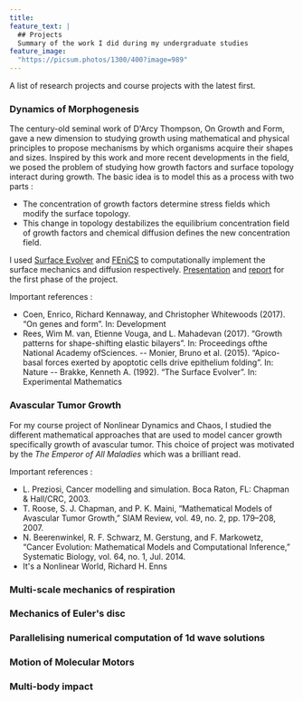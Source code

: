 ```yaml
---
title: 
feature_text: |
  ## Projects
  Summary of the work I did during my undergraduate studies
feature_image: 
  "https://picsum.photos/1300/400?image=989"
---
```

A list of research projects and course projects with the latest first.

### Dynamics of Morphogenesis
  The century-old seminal work of D'Arcy Thompson, On Growth and Form, gave a new dimension to studying growth using mathematical and physical principles to propose mechanisms by which organisms acquire their shapes and sizes. Inspired by this work and more recent developments in the field, we posed the problem of studying how growth factors and surface topology interact during growth. The basic idea is to model this as a process with two parts : 
  - The concentration of growth factors determine stress fields which modify the surface topology. 
  - This change in topology destabilizes the equilibrium concentration field of growth factors and chemical diffusion defines the new concentration field.
  
  I used [Surface Evolver](https://facstaff.susqu.edu/brakke/evolver/evolver.html) and [FEniCS](https://fenicsproject.org/) to computationally implement the surface mechanics and diffusion respectively.
  [Presentation](https://bighome.iitb.ac.in/index.php/s/w8C7RURfTbh2BhU) and [report](https://bighome.iitb.ac.in/index.php/s/TC0Xl9Ild2l7kfM) for the first phase of the project. 
  
  Important references :
 - Coen, Enrico, Richard Kennaway, and Christopher Whitewoods (2017). “On genes and form”. In: Development
 - Rees, Wim M. van, Etienne Vouga, and L. Mahadevan (2017). “Growth patterns for shape-shifting elastic bilayers”. In: Proceedings ofthe National Academy ofSciences.
 -- Monier, Bruno et al. (2015). “Apico-basal forces exerted by apoptotic cells drive epithelium folding”. In: Nature 
 -- Brakke, Kenneth A. (1992). “The Surface Evolver”. In: Experimental Mathematics
  
### Avascular Tumor Growth
  For my course project of Nonlinear Dynamics and Chaos, I studied the different mathematical approaches that are used to model cancer growth specifically growth of avascular tumor. This choice of project was motivated by the *The Emperor of All Maladies* which was a brilliant read.
  
  Important references :
  - L. Preziosi, Cancer modelling and simulation. Boca Raton, FL: Chapman & Hall/CRC, 2003.
  -  T. Roose, S. J. Chapman, and P. K. Maini, “Mathematical Models of Avascular Tumor Growth,” SIAM Review, vol. 49, no. 2, pp. 179–208, 2007.
  - N. Beerenwinkel, R. F. Schwarz, M. Gerstung, and F. Markowetz, “Cancer Evolution: Mathematical Models and Computational Inference,” Systematic Biology, vol. 64, no. 1, Jul. 2014.
  - It's a Nonlinear World, Richard H. Enns
  
### Multi-scale mechanics of respiration
  
### Mechanics of Euler's disc
### Parallelising numerical computation of 1d wave solutions
### Motion of Molecular Motors
### Multi-body impact

